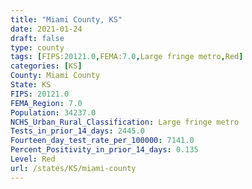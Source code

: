 ```yaml
---
title: "Miami County, KS"
date: 2021-01-24
draft: false
type: county
tags: [FIPS:20121.0,FEMA:7.0,Large fringe metro,Red]
categories: [KS]
County: Miami County
State: KS
FIPS: 20121.0
FEMA_Region: 7.0
Population: 34237.0
NCHS_Urban_Rural_Classification: Large fringe metro
Tests_in_prior_14_days: 2445.0
Fourteen_day_test_rate_per_100000: 7141.0
Percent_Positivity_in_prior_14_days: 0.135
Level: Red
url: /states/KS/miami-county
---
```




